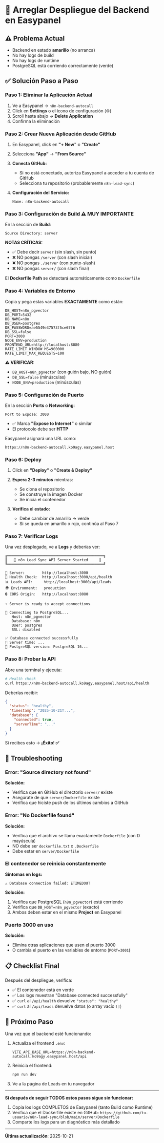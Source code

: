 # 🔧 Arreglar Despliegue del Backend en Easypanel

## ⚠️ Problema Actual
- Backend en estado **amarillo** (no arranca)
- No hay logs de build
- No hay logs de runtime
- PostgreSQL está corriendo correctamente (verde)

## ✅ Solución Paso a Paso

### Paso 1: Eliminar la Aplicación Actual

1. Ve a Easypanel → `n8n-backend-autocall`
2. Click en **Settings** o el ícono de configuración (⚙️)
3. Scroll hasta abajo → **Delete Application**
4. Confirma la eliminación

### Paso 2: Crear Nueva Aplicación desde GitHub

1. En Easypanel, click en **"+ New"** o **"Create"**

2. Selecciona **"App"** → **"From Source"**

3. **Conecta GitHub:**
   - Si no está conectado, autoriza Easypanel a acceder a tu cuenta de GitHub
   - Selecciona tu repositorio (probablemente `n8n-lead-sync`)

4. **Configuración del Servicio:**

   ```
   Name: n8n-backend-autocall
   ```

### Paso 3: Configuración de Build ⚠️ MUY IMPORTANTE

En la sección de **Build**:

```
Source Directory: server
```

**NOTAS CRÍTICAS:**
- ✅ Debe decir `server` (sin slash, sin punto)
- ❌ NO pongas `/server` (con slash inicial)
- ❌ NO pongas `./server` (con punto-slash)
- ❌ NO pongas `server/` (con slash final)

El **Dockerfile Path** se detectará automáticamente como `Dockerfile`

### Paso 4: Variables de Entorno

Copia y pega estas variables **EXACTAMENTE** como están:

```env
DB_HOST=n8n_pgvector
DB_PORT=5432
DB_NAME=n8n
DB_USER=postgres
DB_PASSWORD=ae5549e37573f5ce67f6
DB_SSL=false
PORT=3000
NODE_ENV=production
FRONTEND_URL=http://localhost:8080
RATE_LIMIT_WINDOW_MS=900000
RATE_LIMIT_MAX_REQUESTS=100
```

**⚠️ VERIFICAR:**
- `DB_HOST=n8n_pgvector` (con guión bajo, NO guión)
- `DB_SSL=false` (minúsculas)
- `NODE_ENV=production` (minúsculas)

### Paso 5: Configuración de Puerto

En la sección **Ports** o **Networking**:

```
Port to Expose: 3000
```

- ✅ Marca **"Expose to Internet"** o similar
- El protocolo debe ser **HTTP**

Easypanel asignará una URL como:
```
https://n8n-backend-autocall.ko9agy.easypanel.host
```

### Paso 6: Deploy

1. Click en **"Deploy"** o **"Create & Deploy"**

2. **Espera 2-3 minutos** mientras:
   - Se clona el repositorio
   - Se construye la imagen Docker
   - Se inicia el contenedor

3. **Verifica el estado:**
   - Debe cambiar de amarillo → verde
   - Si se queda en amarillo o rojo, continúa al Paso 7

### Paso 7: Verificar Logs

Una vez desplegado, ve a **Logs** y deberías ver:

```
╔════════════════════════════════════════════╗
║   🚀 n8n Lead Sync API Server Started     ║
╚════════════════════════════════════════════╝

📡 Server:        http://localhost:3000
🏥 Health Check:  http://localhost:3000/api/health
📊 Leads API:     http://localhost:3000/api/leads
🌍 Environment:   production
🔒 CORS Origin:   http://localhost:8080

⚡ Server is ready to accept connections

🔌 Connecting to PostgreSQL...
   Host: n8n_pgvector
   Database: n8n
   User: postgres
   SSL: disabled

✅ Database connected successfully
📅 Server time: ...
🐘 PostgreSQL version: PostgreSQL 16...
```

### Paso 8: Probar la API

Abre una terminal y ejecuta:

```bash
# Health check
curl https://n8n-backend-autocall.ko9agy.easypanel.host/api/health
```

Deberías recibir:
```json
{
  "status": "healthy",
  "timestamp": "2025-10-21T...",
  "database": {
    "connected": true,
    "serverTime": "..."
  }
}
```

Si recibes esto → **¡Éxito! ✅**

## 🐛 Troubleshooting

### Error: "Source directory not found"

**Solución:**
- Verifica que en GitHub el directorio `server/` existe
- Asegúrate de que `server/Dockerfile` existe
- Verifica que hiciste push de los últimos cambios a GitHub

### Error: "No Dockerfile found"

**Solución:**
- Verifica que el archivo se llama exactamente `Dockerfile` (con D mayúscula)
- NO debe ser `dockerfile.txt` o `.Dockerfile`
- Debe estar en `server/Dockerfile`

### El contenedor se reinicia constantemente

**Síntomas en logs:**
```
⚠️ Database connection failed: ETIMEDOUT
```

**Solución:**
1. Verifica que PostgreSQL (`n8n_pgvector`) está corriendo
2. Verifica que `DB_HOST=n8n_pgvector` (exacto)
3. Ambos deben estar en el mismo **Project** en Easypanel

### Puerto 3000 en uso

**Solución:**
- Elimina otras aplicaciones que usen el puerto 3000
- O cambia el puerto en las variables de entorno (`PORT=3001`)

## 📋 Checklist Final

Después del despliegue, verifica:

- ✅ El contenedor está en verde
- ✅ Los logs muestran "Database connected successfully"
- ✅ `curl` al `/api/health` devuelve `"status": "healthy"`
- ✅ `curl` al `/api/leads` devuelve datos (o array vacío `[]`)

## 🎯 Próximo Paso

Una vez que el backend esté funcionando:

1. Actualiza el frontend `.env`:
   ```env
   VITE_API_BASE_URL=https://n8n-backend-autocall.ko9agy.easypanel.host/api
   ```

2. Reinicia el frontend:
   ```bash
   npm run dev
   ```

3. Ve a la página de Leads en tu navegador

---

**Si después de seguir TODOS estos pasos sigue sin funcionar:**

1. Copia los logs COMPLETOS de Easypanel (tanto Build como Runtime)
2. Verifica que el Dockerfile existe en GitHub: `https://github.com/tu-usuario/n8n-lead-sync/blob/main/server/Dockerfile`
3. Comparte los logs para un diagnóstico más detallado

---

**Última actualización**: 2025-10-21
